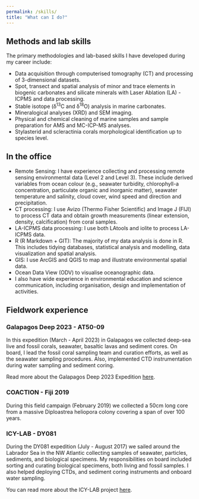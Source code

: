 ```yaml
---
permalink: /skills/
title: "What can I do?"
---
```

## Methods and lab skills
The primary methodologies and lab-based skills I have developed during my career include:
 - Data acquisition through computerised tomography (CT) and processing of 3-dimensional datasets. 
 - Spot, transect and spatial analysis of minor and trace elements in biogenic carbonates and silicate minerals with Laser Ablation (LA) - ICPMS and data processing. 
 - Stable isotope (ẟ<sup>13</sup>C and ẟ<sup>18</sup>O) analysis in marine carbonates.
 - Mineralogical analyses (XRD) and SEM imaging.
 - Physical and chemical cleaning of marine samples and sample preparation for AMS and MC-ICP-MS analyses.
 - Stylasterid and scleractinia corals morphological identification up to species level.

## In the office
- Remote Sensing: I have experience collecting and processing remote sensing environmental data (Level 2 and Level 3). These include derived variables from ocean colour (e.g., seawater turbidity, chlorophyll-a concentration, particulate organic and inorganic matter), seawater temperature and salinity, cloud cover, wind speed and direction and precipitation. 
- CT processing: I use Avizo (Thermo Fisher Scientific) and Image J (FIJI) to process CT data and obtain growth measurements (linear extension, density, calcification) from coral samples. 
- LA-ICPMS data processing: I use both LAtools and iolite to process LA-ICPMS data.
- R (R Markdown + GIT): The majority of my data analysis is done in R. This includes tidying databases, statistical analysis and modelling, data visualization and spatial analysis. 
- GIS: I use ArcGIS and QGIS to map and illustrate environmental spatial data. 
- Ocean Data View (ODV) to visualise oceanographic data. 
- I also have wide experience in environmental education and science communication, including organisation, design and implementation of activities. 

## Fieldwork experience
### Galapagos Deep 2023 - AT50-09
In this expedition (March - April 2023) in Galapagos we collected deep-sea live and fossil corals, seawater, basaltic lavas and sediment cores. On board, I lead the fossil coral sampling team and curation efforts, as well as the seawater sampling procedures. Also, implemented CTD instrumentation during water sampling and sediment coring. 

Read more about the Galapagos Deep 2023 Expedition [here](https://galapagosdeep2023.com/).

### COACTION - Fiji 2019
During this field campaign (February 2019) we collected a 50cm long core from a massive Diploastrea heliopora colony covering a span of over 100 years.  

### ICY-LAB - DY081
During the DY081 expedition (July - August 2017) we sailed around the Labrador Sea in the NW Atlantic collecting samples of seawater, particles, sediments, and biological specimens. My responsibilities on board included sorting and curating biological specimens, both living and fossil samples. I also helped deploying CTDs, and sediment coring instruments and onboard water sampling. 

You can read more about the ICY-LAB project [here](https://icylab.wordpress.com/). 

